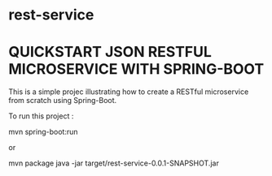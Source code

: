 # rest-service
QUICKSTART JSON RESTFUL MICROSERVICE WITH SPRING-BOOT
=========================================
This is a simple projec illustrating how to create a RESTful microservice from scratch using Spring-Boot.

To run this project : 

mvn spring-boot:run

or 

mvn package
java -jar target/rest-service-0.0.1-SNAPSHOT.jar 
